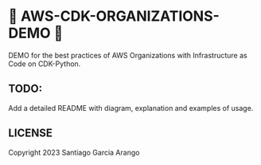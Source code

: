# :bank: AWS-CDK-ORGANIZATIONS-DEMO :bank:

DEMO for the best practices of AWS Organizations with Infrastructure as Code on CDK-Python.

## TODO:

Add a detailed README with diagram, explanation and examples of usage.

## LICENSE

Copyright 2023 Santiago Garcia Arango
